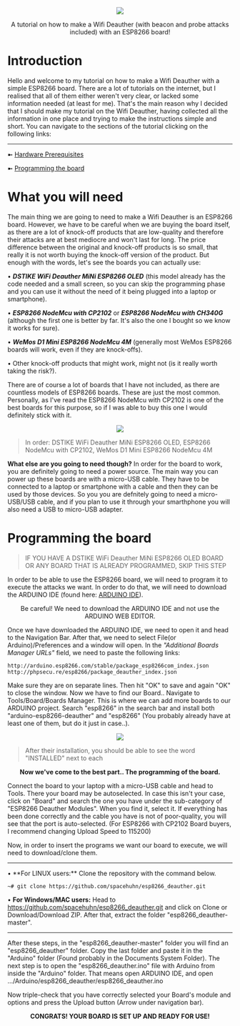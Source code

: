 <p align="center"><img src="https://github.com/John-Athanasopoulos/Wifi-Deauther-ESP8266/blob/master/Pictures/coollogo_com-24212736.jpg"></p>

<p align="center">A tutorial on how to make a Wifi Deauther (with beacon and probe attacks included) with an ESP8266 board!</p>

# Introduction
Hello and welcome to my tutorial on how to make a Wifi Deauther with a simple ESP8266 board. There are a lot of tutorials on the internet,
but I realised that all of them either weren't very clear, or lacked some information needed (at least for me). That's the main reason why
I decided that I should make my tutorial on the Wifi Deauther, having collected all the information in one place and trying to make the
instructions simple and short. You can navigate to the sections of the tutorial clicking on the following links:

<hr>

➼ [Hardware Prerequisites](#What-you-will-need)

➼ [Programming the board](#Programming-the-board)

# What you will need
The main thing we are going to need to make a Wifi Deauther is an ESP8266 board. However, we have to be careful when we are buying the
board itself, as there are a lot of knock-off products that are low-quality and therefore their attacks are at best mediocre and won't last
for long. The price difference between the original and knock-off products is so small, that really it is not worth buying the knock-off
version of the product. But enough with the words, let's see the boards you can actually use:

• ***DSTIKE WiFi Deauther MiNi ESP8266 OLED*** (this model already has the code needed and a small screen, so you can skip the programming
phase and you can use it without the need of it being plugged into a laptop or smartphone).

• ***ESP8266 NodeMcu with CP2102*** or ***ESP8266 NodeMcu with CH340G*** (although the first one is better by far. It's also the one I
bought so we know it works for sure).

• ***WeMos D1 Mini ESP8266 NodeMcu 4M*** (generally most WeMos ESP8266 boards will work, even if they are knock-offs).

• Other knock-off products that might work, might not (is it really worth taking the risk?).

There are of course a lot of boards that I have not included, as there are countless models of ESP8266 boards. These are just the most
common.
Personally, as I've read the ESP8266 NodeMcu with CP2102 is one of the best boards for this purpose, so if I was able to buy this one I
would definitely stick with it.

<p align="center"><img src="https://github.com/John-Athanasopoulos/Wifi-Deauther-ESP8266/blob/master/Pictures/ESP8266Boards.jpg"></p>

> In order: DSTIKE WiFi Deauther MiNi ESP8266 OLED, ESP8266 NodeMcu with CP2102, WeMos D1 Mini ESP8266 NodeMcu 4M

**What else are you going to need though?**
In order for the board to work, you are definitely going to need a power source. The main way you can power up these boards are with a
micro-USB cable. They have to be connected to a laptop or smartphone with a cable and then they can be used by those devices. So you
you are defnitely going to need a micro-USB/USB cable, and if you plan to use it through your smarthphone you will also need a
USB to micro-USB adapter.

# Programming the board
> IF YOU HAVE A DSTIKE WiFi Deauther MiNi ESP8266 OLED BOARD OR ANY BOARD THAT IS ALREADY PROGRAMMED, SKIP THIS STEP

In order to be able to use the ESP8266 board, we will need to program it to execute the attacks we want. In order to do that, we will
need to download the ARDUINO IDE (found here: <a href="https://www.arduino.cc/en/Main/Software">ARDUINO IDE</a>).
<p align="center">Be careful! We need to download the ARDUINO IDE and not use the ARDUINO WEB EDITOR.</p>

Once we have downloaded the ARDUINO IDE, we need to open it and head to the Navigation Bar. After that, we need to select File(or Arduino)/Preferences and a window will open. In the *"Additional Boards Manager URLs"* field, we need to paste the following links:

```
http://arduino.esp8266.com/stable/package_esp8266com_index.json
http://phpsecu.re/esp8266/package_deauther_index.json
```
Make sure they are on separate lines. Then hit "OK" to save and again "OK" to close the window. Now we have to find our Board..
Navigate to Tools/Board/Boards Manager. This is where we can add more boards to our ARDUINO project. Search "esp8266" in the search bar
and install both "arduino-esp8266-deauther" and "esp8266" (You probably already have at least one of them, but do it just in case..).

<p align="center"><img src="https://github.com/John-Athanasopoulos/Wifi-Deauther-ESP8266/blob/master/Pictures/BoardsManager.png"></p>

> After their installation, you should be able to see the word "INSTALLED" next to each


<p align="center"><b>Now we've come to the best part.. The programming of the board.</b></p>

Connect the board to your laptop with a micro-USB cable and head to Tools. There your board may be autoselected. In case this isn't
your case, click on "Board" and search the one you have under the sub-category of "ESP8266 Deauther Modules". When you find it, select
it. If everything has been done correctly and the cable you have is not of poor-quality, you will see that the port is auto-selected.
(For ESP8266 with CP2102 Board buyers, I recommend changing Upload Speed to 115200)

Now, in order to insert the programs we want our board to execute, we will need to download/clone them.

<hr>
• **For LINUX users:** Clone the repository with the command below.

```
~# git clone https://github.com/spacehuhn/esp8266_deauther.git
```

• **For Windows/MAC users:** Head to <a href="https://github.com/spacehuhn/esp8266_deauther.git">https://github.com/spacehuhn/esp8266_deauther.git</a> and click on Clone or Download/Download ZIP. After that, extract the folder "esp8266_deauther-master".
<hr>

After these steps, in the "esp8266_deauther-master" folder you will find an "esp8266_deauther" folder. Copy the last folder and paste it in the "Arduino" folder (Found probably in the Documents System Folder). The next step is to open the "esp8266_deauther.ino" file with Arduino from inside the "Arduino" folder. That means open ARDUINO IDE, and open .../Arduino/esp8266_deauther/esp8266_deauther.ino

Now triple-check that you have correctly selected your Board's module and options and press the Upload button (Arrow under navigation bar).

<p align="center"><b>CONGRATS! YOUR BOARD IS SET UP AND READY FOR USE!</b></p>
